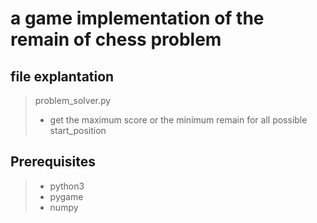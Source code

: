 # a game implementation of the remain of chess problem  

## file explantation
>  problem_solver.py  
> * get the maximum score or the minimum remain for all possible start_position

## Prerequisites
> * python3
> * pygame
> * numpy
